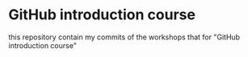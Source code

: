 # GitHub introduction course
this repository contain my commits of the workshops that for "GitHub introduction course"
